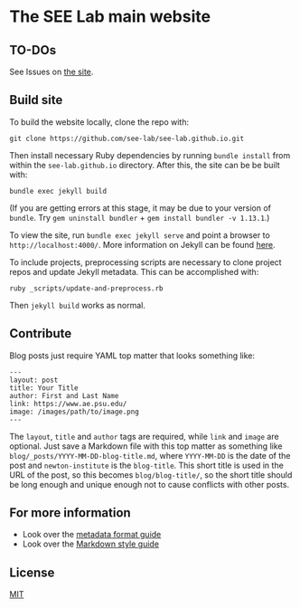 # The SEE Lab main website

## TO-DOs

See Issues on [the site](https://github.com/see-lab/see-lab.github.io).

## Build site

To build the website locally, clone the repo with:

```
git clone https://github.com/see-lab/see-lab.github.io.git
```

Then install necessary Ruby dependencies by running `bundle install` from within the `see-lab.github.io` directory.  After this, the site can be be built with:

```
bundle exec jekyll build
```

(If you are getting errors at this stage, it may be due to your version of `bundle`. Try `gem uninstall bundler` + `gem install bundler -v 1.13.1`.)

To view the site, run `bundle exec jekyll serve` and point a browser to `http://localhost:4000/`.  More information on Jekyll can be found [here](http://jekyllrb.com/).

To include projects, preprocessing scripts are necessary to clone project repos and update Jekyll metadata. This can be accomplished with:

```
ruby _scripts/update-and-preprocess.rb
```

Then `jekyll build` works as normal.

## Contribute

Blog posts just require YAML top matter that looks something like:

```
---
layout: post
title: Your Title
author: First and Last Name
link: https://www.ae.psu.edu/
image: /images/path/to/image.png
---
```

The `layout`, `title` and `author` tags are required, while `link` and `image` are optional.  Just save a Markdown file with this top matter as something like `blog/_posts/YYYY-MM-DD-blog-title.md`, where `YYYY-MM-DD` is the date of the post and `newton-institute` is the `blog-title`.  This short title is used in the URL of the post, so this becomes `blog/blog-title/`, so the short title should be long enough and unique enough not to cause conflicts with other posts.

## For more information

* Look over the [metadata format guide](http://bedford.io/guide/format/)
* Look over the [Markdown style guide](http://bedford.io/guide/style/)

## License

[MIT](http://opensource.org/licenses/MIT)
